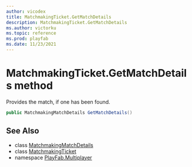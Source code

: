 ```yaml
---
author: vicodex
title: MatchmakingTicket.GetMatchDetails
description: MatchmakingTicket.GetMatchDetails
ms.author: victorku
ms.topic: reference
ms.prod: playfab
ms.date: 11/23/2021
---
```


# MatchmakingTicket.GetMatchDetails method

Provides the match, if one has been found.

```csharp
public MatchmakingMatchDetails GetMatchDetails()
```

## See Also

* class [MatchmakingMatchDetails](../MatchmakingMatchDetails.md)
* class [MatchmakingTicket](../MatchmakingTicket.md)
* namespace [PlayFab.Multiplayer](../../PlayFabMultiplayerSDK.md)

